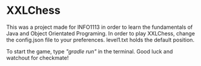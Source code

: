 # XXLChess

This was a project made for INFO1113 in order to learn the fundamentals of Java and Object Orientated Programing.
In order to play XXLChess, change the config.json file to your preferences. 
level1.txt holds the default position.

To start the game, type _"gradle run"_ in the terminal. Good luck and watchout for checkmate!
